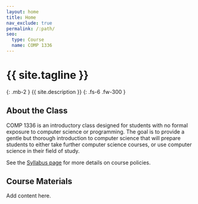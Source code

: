 ```yaml
---
layout: home
title: Home
nav_exclude: true
permalink: /:path/
seo:
  type: Course
  name: COMP 1336
---
```


# {{ site.tagline }}
{: .mb-2 }
{{ site.description }}
{: .fs-6 .fw-300 }

## About the Class

COMP 1336 is an introductory class designed for students with no formal exposure to computer science or programming. The goal is to provide a gentle but thorough introduction to computer science that will prepare students to either take further computer science courses, or use computer science in their field of study.

See the [Syllabus page](syllabus.md) for more details on course policies.

## Course Materials
Add content here.
